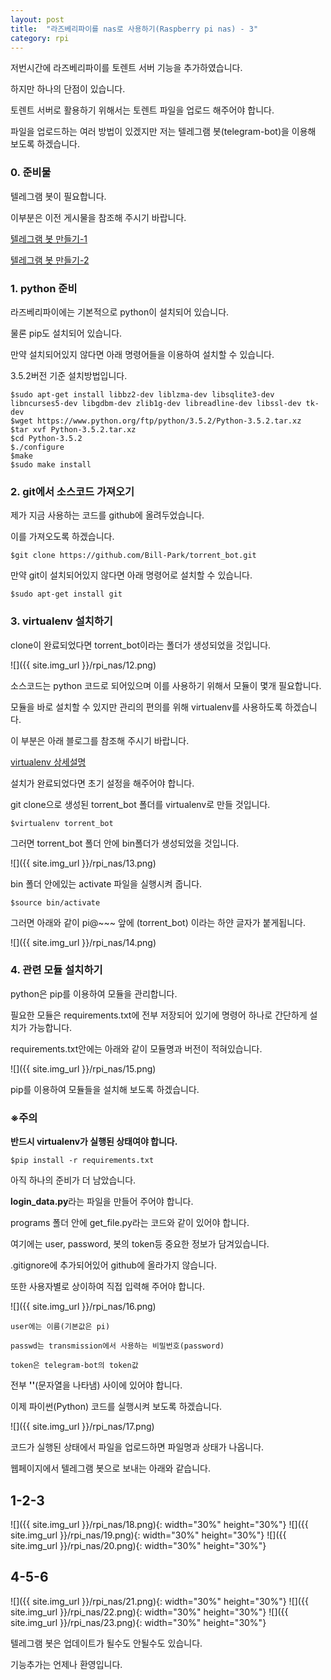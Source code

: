 ```yaml
---
layout: post
title:  "라즈베리파이를 nas로 사용하기(Raspberry pi nas) - 3"
category: rpi
---
```


저번시간에 라즈베리파이를 토렌트 서버 기능을 추가하였습니다.

하지만 하나의 단점이 있습니다.

토렌트 서버로 활용하기 위해서는 토렌트 파일을 업로드 해주어야 합니다.

파일을 업로드하는 여러 방법이 있겠지만 저는 텔레그램 봇(telegram-bot)을 이용해 보도록 하겠습니다.

### 0. 준비물

텔레그램 봇이 필요합니다.

이부분은 이전 게시물을 참조해 주시기 바랍니다.

[텔레그램 봇 만들기-1]({{site.url}}/python/2016/12/08/python-telegram-bot-1.html)

[텔레그램 봇 만들기-2]({{site.url}}/python/2016/12/11/python-telegram-bot-2.html)

### 1. python 준비

라즈베리파이에는 기본적으로 python이 설치되어 있습니다.

물론 pip도 설치되어 있습니다.

만약 설치되어있지 않다면 아래 명령어들을 이용하여 설치할 수 있습니다.

3.5.2버전 기준 설치방법입니다.

~~~
$sudo apt-get install libbz2-dev liblzma-dev libsqlite3-dev libncurses5-dev libgdbm-dev zlib1g-dev libreadline-dev libssl-dev tk-dev
$wget https://www.python.org/ftp/python/3.5.2/Python-3.5.2.tar.xz
$tar xvf Python-3.5.2.tar.xz
$cd Python-3.5.2
$./configure
$make
$sudo make install
~~~

### 2. git에서 소스코드 가져오기

제가 지금 사용하는 코드를 github에 올려두었습니다.

이를 가져오도록 하겠습니다.

~~~
$git clone https://github.com/Bill-Park/torrent_bot.git
~~~

만약 git이 설치되어있지 않다면 아래 명령어로 설치할 수 있습니다.

~~~
$sudo apt-get install git
~~~

### 3. virtualenv 설치하기

clone이 완료되었다면 torrent_bot이라는 폴더가 생성되었을 것입니다.

![]({{ site.img_url }}/rpi_nas/12.png)

소스코드는 python 코드로 되어있으며 이를 사용하기 위해서 모듈이 몇개 필요합니다.

모듈을 바로 설치할 수 있지만 관리의 편의를 위해 virtualenv를 사용하도록 하겠습니다.

이 부분은 아래 블로그를 참조해 주시기 바랍니다.

[virtualenv 상세설명](https://beomi.github.io/2016/12/28/HowToSetup-Virtualenv-VirtualenvWrapper/)

설치가 완료되었다면 초기 설정을 해주어야 합니다.

git clone으로 생성된 torrent_bot 폴더를 virtualenv로 만들 것입니다.

~~~
$virtualenv torrent_bot
~~~

그러면 torrent_bot 폴더 안에 bin폴더가 생성되었을 것입니다.

![]({{ site.img_url }}/rpi_nas/13.png)

bin 폴더 안에있는 activate 파일을 실행시켜 줍니다.

~~~
$source bin/activate
~~~

그러면 아래와 같이 pi@~~~ 앞에 (torrent_bot) 이라는 하얀 글자가 붙게됩니다.

![]({{ site.img_url }}/rpi_nas/14.png)

### 4. 관련 모듈 설치하기

python은 pip를 이용하여 모듈을 관리합니다.

필요한 모듈은 requirements.txt에 전부 저장되어 있기에 명령어 하나로 간단하게 설치가 가능합니다.

requirements.txt안에는 아래와 같이 모듈명과 버전이 적혀있습니다.

![]({{ site.img_url }}/rpi_nas/15.png)

pip를 이용하여 모듈들을 설치해 보도록 하겠습니다.

### ※주의

**반드시 virtualenv가 실행된 상태여야 합니다.**

~~~
$pip install -r requirements.txt
~~~

아직 하나의 준비가 더 남았습니다.

**login_data.py**라는 파일을 만들어 주어야 합니다.

programs 폴더 안에 get_file.py라는 코드와 같이 있어야 합니다.

여기에는 user, password, 봇의 token등 중요한 정보가 담겨있습니다.

.gitignore에 추가되어있어 github에 올라가지 않습니다.

또한 사용자별로 상이하여 직접 입력해 주어야 합니다.

![]({{ site.img_url }}/rpi_nas/16.png)
~~~
user에는 이름(기본값은 pi)

passwd는 transmission에서 사용하는 비밀번호(password)

token은 telegram-bot의 token값
~~~

전부 **''**(문자열을 나타냄) 사이에 있어야 합니다.

이제 파이썬(Python) 코드를 실행시켜 보도록 하겠습니다.

![]({{ site.img_url }}/rpi_nas/17.png)

코드가 실행된 상태에서 파일을 업로드하면 파일명과 상태가 나옵니다.

웹페이지에서 텔레그램 봇으로 보내는 아래와 같습니다.

## 1-2-3

![]({{ site.img_url }}/rpi_nas/18.png){: width="30%" height="30%"}
![]({{ site.img_url }}/rpi_nas/19.png){: width="30%" height="30%"}
![]({{ site.img_url }}/rpi_nas/20.png){: width="30%" height="30%"}

## 4-5-6

![]({{ site.img_url }}/rpi_nas/21.png){: width="30%" height="30%"}
![]({{ site.img_url }}/rpi_nas/22.png){: width="30%" height="30%"}
![]({{ site.img_url }}/rpi_nas/23.png){: width="30%" height="30%"}

텔레그램 봇은 업데이트가 될수도 안될수도 있습니다.

기능추가는 언제나 환영입니다.




